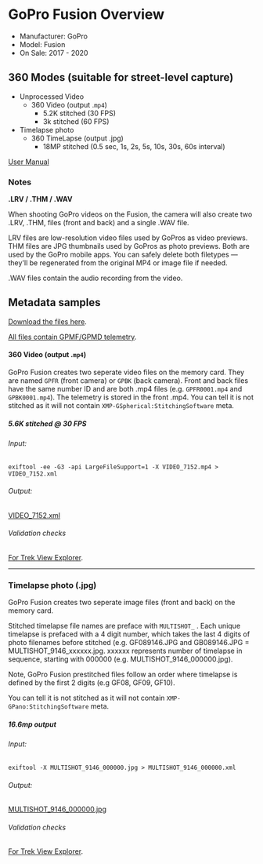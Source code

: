# GoPro Fusion Overview

* Manufacturer: GoPro
* Model: Fusion
* On Sale: 2017 - 2020

## 360 Modes (suitable for street-level capture)

* Unprocessed Video
	* 360 Video (output .`mp4`)
		* 5.2K stitched (30 FPS)
		* 3k stitched (60 FPS)
* Timelapse photo
	* 360 TimeLapse (output .jpg)
		* 18MP stitched (0.5 sec, 1s, 2s, 5s, 10s, 30s, 60s interval)

[User Manual](/Fusion_UM_ENG_REVC.pdf)

### Notes

**.LRV / .THM / .WAV**

When shooting GoPro videos on the Fusion, the camera will also create two .LRV, .THM, files (front and back) and a single .WAV file.

LRV files are low-resolution video files used by GoPros as video previews. THM files are JPG thumbnails used by GoPros as photo previews. Both are used by the GoPro mobile apps. You can safely delete both filetypes — they'll be regenerated from the original MP4 or image file if needed.

.WAV files contain the audio recording from the video.

## Metadata samples

[Download the files here](https://drive.google.com/drive/folders/1QaNr-cfUT4lBYxVoBVe98q_-WH6NAd31?usp=sharing).

[All files contain GPMF/GPMD telemetry](https://github.com/gopro/gpmf-parser).

#### 360 Video (output .`mp4`)

GoPro Fusion creates two seperate video files on the memory card. They are named `GPFR` (front camera) or `GPBK` (back camera). Front and back files have the same number ID and are both .mp4 files (e.g. `GPFR0001.mp4` and `GPBK0001.mp4`). The telemetry is stored in the front .mp4. You can tell it is not stitched as it will not contain `XMP-GSpherical:StitchingSoftware` meta.

##### 5.6K stitched @ 30 FPS

###### Input:

```
exiftool -ee -G3 -api LargeFileSupport=1 -X VIDEO_7152.mp4 > VIDEO_7152.xml
```

###### Output:

[VIDEO_7152.xml](/VIDEO_7152.xml)

###### Validation checks

[For Trek View Explorer](/explorer).

---

### Timelapse photo (.jpg)

GoPro Fusion creates two seperate image files (front and back) on the memory card. 

Stitched timelapse file names are preface with `MULTISHOT_` . Each unique timelapse is prefaced with a 4 digit number, which takes the last 4 digits of photo filenames before stitched (e.g. GF089146.JPG and GB089146.JPG = MULTISHOT_9146_xxxxxx.jpg. xxxxxx represents number of timelapse in sequence, starting with 000000 (e.g. MULTISHOT_9146_000000.jpg).

Note, GoPro Fusion prestitched files follow an order where timelapse is defined by the first 2 digits (e.g GF08, GF09, GF10).

You can tell it is not stitched as it will not contain `XMP-GPano:StitchingSoftware` meta.

##### 16.6mp output

###### Input:

```
exiftool -X MULTISHOT_9146_000000.jpg > MULTISHOT_9146_000000.xml
```

###### Output:

[MULTISHOT_9146_000000.jpg](/MULTISHOT_9146_000000.xml)

###### Validation checks

[For Trek View Explorer](/explorer).